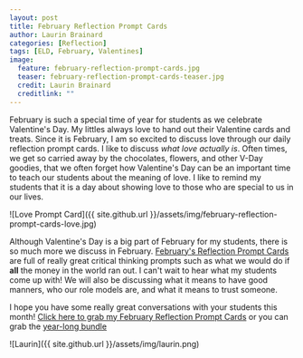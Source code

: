```yaml
---
layout: post
title: February Reflection Prompt Cards
author: Laurin Brainard
categories: [Reflection]
tags: [ELD, February, Valentines]
image:
  feature: february-reflection-prompt-cards.jpg
  teaser: february-reflection-prompt-cards-teaser.jpg
  credit: Laurin Brainard
  creditlink: ""
---
```

February is such a special time of year for students as we celebrate Valentine's Day. My littles always love to hand out their Valentine cards and treats. Since it is February, I am so excited to discuss love through our daily reflection prompt cards. I like to discuss *what love actually is*. Often times, we get so carried away by the chocolates, flowers, and other V-Day goodies, that we often forget how Valentine's Day can be an important time to teach our students about the meaning of love. I like to remind my students that it is a day about showing love to those who are special to us in our lives. 

![Love Prompt Card]({{ site.github.url }}/assets/img/february-reflection-prompt-cards-love.jpg)

Although Valentine's Day is a big part of February for my students, there is so much more we discuss in February. [February's Reflection Prompt Cards](http://bit.ly/febpromptcards) are full of really great critical thinking prompts such as what we would do if **all** the money in the world ran out. I can't wait to hear what my students come up with! We will also be discussing what it means to have good manners, who our role models are, and what it means to trust someone. 

I hope you have some really great conversations with your students this month! [Click here to grab my February Reflection Prompt Cards](http://bit.ly/febpromptcards) or you can grab the [year-long bundle](http://bit.ly/2Doc5b2)

![Laurin]({{ site.github.url }}/assets/img/laurin.png)